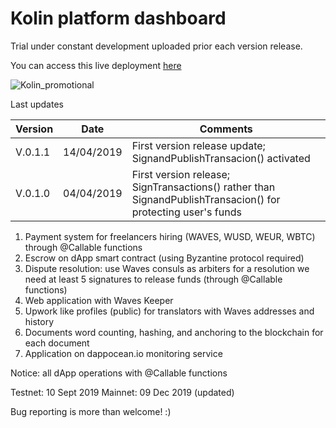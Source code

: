 # Kolin platform dashboard

Trial under constant development uploaded prior each version release.

You can access this live deployment [here](https://kolinplatform.github.io/Smart_Contract_Dashboard/index.html)

![Kolin_promotional](https://cdn-images-1.medium.com/max/2600/0*yuXu1tmJgplVlnT_.png)

Last updates

| Version  | Date | Comments
| ------------- | ------------- | ------------- |
| V.0.1.1  | 14/04/2019  | First version release update; SignandPublishTransacion() activated |
| V.0.1.0  | 04/04/2019  | First version release; SignTransactions() rather than SignandPublishTransacion() for protecting user's funds |


1. Payment system for freelancers hiring (WAVES, WUSD, WEUR, WBTC) through @Callable functions
2. Escrow on dApp smart contract (using Byzantine protocol required)
3. Dispute resolution: use Waves consuls as arbiters for a resolution we need at least 5 signatures to release funds (through @Callable functions)
4. Web application with Waves Keeper
5. Upwork like profiles (public) for translators with Waves addresses and history
6. Documents word counting, hashing, and anchoring to the blockchain for each document
7. Application on dappocean.io monitoring service

Notice: all dApp operations with @Callable functions

Testnet: 10 Sept 2019
Mainnet: 09 Dec 2019 (updated)

Bug reporting is more than welcome! :) 

